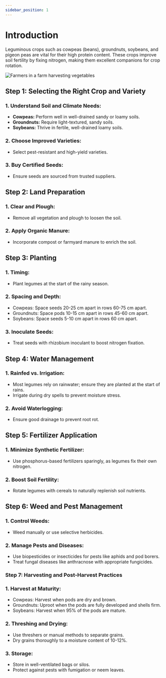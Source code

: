 ```yaml
---
sidebar_position: 1
---
```


# Introduction
Leguminous crops such as cowpeas (beans), groundnuts, soybeans, and pigeon peas are vital for their high protein content. These crops improve soil fertility by fixing nitrogen, making them excellent companions for crop rotation.

![Farmers in a farm harvesting vegetables](/img/legumes.jpg)

## Step 1: Selecting the Right Crop and Variety
### 1. Understand Soil and Climate Needs:

- **Cowpeas:** Perform well in well-drained sandy or loamy soils.
- **Groundnuts:** Require light-textured, sandy soils.
- **Soybeans:** Thrive in fertile, well-drained loamy soils.

### 2. Choose Improved Varieties:
- Select pest-resistant and high-yield varieties.

### 3. Buy Certified Seeds:
- Ensure seeds are sourced from trusted suppliers.

## Step 2: Land Preparation
### 1. Clear and Plough:
- Remove all vegetation and plough to loosen the soil.

### 2. Apply Organic Manure:
- Incorporate compost or farmyard manure to enrich the soil.

## Step 3: Planting
### 1. Timing:
- Plant legumes at the start of the rainy season.

### 2. Spacing and Depth:
- Cowpeas: Space seeds 20-25 cm apart in rows 60-75 cm apart.
- Groundnuts: Space pods 10-15 cm apart in rows 45-60 cm apart.
- Soybeans: Space seeds 5-10 cm apart in rows 60 cm apart.

### 3. Inoculate Seeds: 
- Treat seeds with rhizobium inoculant to boost nitrogen fixation.

## Step 4: Water Management
### 1. Rainfed vs. Irrigation:
- Most legumes rely on rainwater; ensure they are planted at the start of rains.
- Irrigate during dry spells to prevent moisture stress.

### 2. Avoid Waterlogging:
- Ensure good drainage to prevent root rot.

## Step 5: Fertilizer Application
### 1. Minimize Synthetic Fertilizer:
- Use phosphorus-based fertilizers sparingly, as legumes fix their own nitrogen.

### 2. Boost Soil Fertility:
- Rotate legumes with cereals to naturally replenish soil nutrients.

## Step 6: Weed and Pest Management
### 1. Control Weeds:
- Weed manually or use selective herbicides.

### 2. Manage Pests and Diseases:
- Use biopesticides or insecticides for pests like aphids and pod borers.
- Treat fungal diseases like anthracnose with appropriate fungicides.

### Step 7: Harvesting and Post-Harvest Practices
### 1. Harvest at Maturity:

- Cowpeas: Harvest when pods are dry and brown.
- Groundnuts: Uproot when the pods are fully developed and shells firm.
- Soybeans: Harvest when 95% of the pods are mature.

### 2. Threshing and Drying:
- Use threshers or manual methods to separate grains.
- Dry grains thoroughly to a moisture content of 10-12%.

### 3. Storage:
- Store in well-ventilated bags or silos.
- Protect against pests with fumigation or neem leaves.


